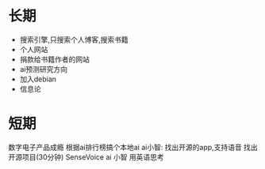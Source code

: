 # 长期
- 搜索引擎,只搜索个人博客,搜索书籍
- 个人网站
- 捐款给书籍作者的网站
- ai预测研究方向
- 加入debian
- 信息论

# 短期
数字电子产品成瘾
根据ai排行榜搞个本地ai
ai小智: 找出开源的app,支持语音 找出开源项目(30分钟) SenseVoice 
ai 小智
用英语思考

